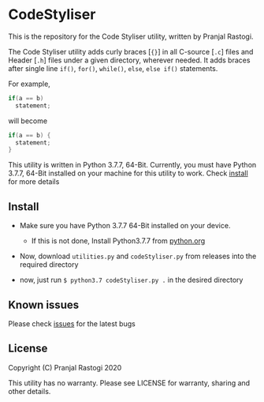 # CodeStyliser
This is the repository for the Code Styliser utility, written by Pranjal Rastogi.

The Code Styliser utility adds curly braces \[`{}`\] in all C-source \[`.c`\] files and Header \[`.h`\] files under a given directory, wherever needed.
It adds braces after single line `if()`, `for()`, `while()`, `else`, `else if()` statements.

For example,

```c
if(a == b)
  statement;
```

will become

```c
if(a == b) {
  statement;
}
```

This utility is written in Python 3.7.7, 64-Bit. Currently, you must have Python 3.7.7, 64-Bit installed on your machine for this utility to work. Check [install](Install) for more details

## Install

* Make sure you have Python 3.7.7 64-Bit installed on your device. 
  * If this is not done, Install Python3.7.7 from [python.org](https://www.python.org)
* Now, download `utilities.py` and `codeStyliser.py` from releases into the required directory

* now, just run `$ python3.7 codeStyliser.py .` in the desired directory

## Known issues

Please check [issues](https://github.com/PjrCodes/CodeStyliser/issues) for the latest bugs
 
## License
Copyright (C) Pranjal Rastogi 2020

This utility has no warranty.
Please see LICENSE for warranty, sharing and other details.
